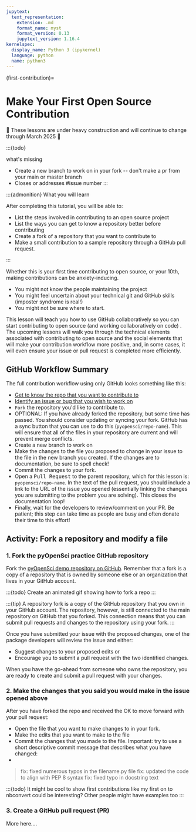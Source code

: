 ```yaml
---
jupytext:
  text_representation:
    extension: .md
    format_name: myst
    format_version: 0.13
    jupytext_version: 1.16.4
kernelspec:
  display_name: Python 3 (ipykernel)
  language: python
  name: python3
---
```


(first-contribution)=
# Make Your First Open Source Contribution 

🚧 These lessons are under heavy construction and will continue to change through March 2025 🚧 

:::{todo}

what's missing
* Create a new branch to work on in your fork -- don't make a pr from your main or master branch
* Closes or addresses #issue number
:::


:::{admonition} What you will learn

After completing this tutorial, you will be able to:

* List the steps involved in contributing to an open source project
* List the ways you can get to know a repository better before contributing
* Create a fork of a repository that you want to contribute to
* Make a small contribution to a sample repository through a GitHub pull request.

:::

Whether this is your first time contributing to open source, or your 10th, making contributions can be anxiety-inducing.

* You might not know the people maintaining the project
* You might feel uncertain about your technical git and GitHub skills (imposter syndrome is real!)
* You might not be sure where to start.

This lesson will teach you how to use GitHub collaboratively so you can start contributing to open source (and working collaboratively on code) . The upcoming lessons will walk you through the technical elements associated with contributing to open source and the social elements that will make your contribution workflow more positive, and, in some cases, it will even ensure your issue or pull request is completed more efficiently.


## GitHub Workflow Summary

The full contribution workflow using only GitHub looks something like this:

* [Get to know the repo that you want to contribute to](get-to-know-repo)
* [Identify an issue or bug that you wish to work on](identify-issue)
* `Fork` the repository you'd like to contribute to. 
* OPTIONAL: If you have already forked the repository, but some time has passed. You should consider updating or syncing your fork. GitHub has a sync button that you can use to do this (`pyopensci/repo-name`). This will ensure that all of the files in your repository are current and will prevent merge conflicts.
* Create a new branch to work on
* Make the changes to the file you proposed to change in your issue to the file in the new branch you created. If the changes are to documentation, be sure to spell check!
* Commit the changes to your fork.   
* Open a <kbd>Pull Request</kbd> to the parent repository, which for this lesson is:  `pyopensci/repo-name`. In the text of the pull request, you should include a link to the URL of the issue you opened (essentially linking the changes you are submitting to the problem you are solving). This closes the documentation loop! 
* Finally, wait for the developers to review/comment on your PR. Be patient; this step can take time as people are busy and often donate their time to this effort!



## Activity: Fork a repository and modify a file

### 1. Fork the pyOpenSci practice GitHub repository

Fork the <a href="http://www.github.com/pyopensci/repo-here" target="_blank">pyOpenSci demo repository on GitHub</a>. Remember that a fork is a copy of a repository that is owned by someone else or an organization that lives in your GitHub account.

:::{todo}
Create an animated gif showing how to fork a repo
:::


:::{tip}
A repository fork is a copy of the GitHub repository that you own in your GitHub account. The repository, however, is still connected to the main repository on GitHub that you forked. This connection means that you can submit pull requests and changes to the repository using your fork. 
:::

Once you have submitted your issue with the proposed changes, one of the package developers will review the issue and either:

* Suggest changes to your proposed edits or
* Encourage you to submit a pull request with the two identified changes.

When you have the go-ahead from someone who owns the repository, you are ready to create and submit a pull request with your changes.

### 2. Make the changes that you said you would make in the issue opened above 

After you have forked the repo and received the OK to move forward with your pull request:

* Open the file that you want to make changes to in your fork.
* Make the edits that you want to make to the file
* Commit the changes that you made to the file. Important: try to use a short descriptive commit message that describes what you have changed:
*
> fix: fixed numerous typos in the filename.py file
> fix: updated the code to align with PEP 8 syntax
> fix: fixed typo in docstring text 


:::{todo}
It might be cool to show first contributions like my first on to nbconvert could be interesting? Other people might have examples too
::: 

### 3. Create a GitHub pull request (PR)

More here....
